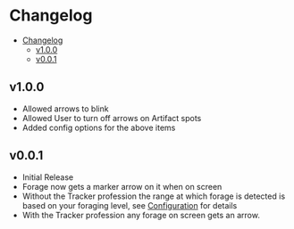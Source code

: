 # Changelog

<!-- TOC -->

- [Changelog](#changelog)
    - [v1.0.0](#v100)
    - [v0.0.1](#v001)

<!-- /TOC -->

## v1.0.0

* Allowed arrows to blink
* Allowed User to turn off arrows on Artifact spots
* Added config options for the above items


## v0.0.1

* Initial Release
* Forage now gets a marker arrow on it when on screen
* Without the Tracker profession the range at which forage is detected is based on your foraging level, see [Configuration](README.md#Configuration) for details
* With the Tracker profession any forage on screen gets an arrow.